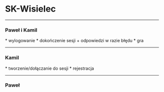 # SK-Wisielec

<hr>
<h3>Paweł i Kamil</h3> 
* wylogowanie
* dokończenie sesji + odpowiedzi w razie błędu
* gra

<hr>
<h3>Kamil</h3> 
* tworzenie/dołączanie do sesji
* rejestracja

<hr>
<h3>Paweł</h3> 


